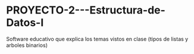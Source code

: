 # PROYECTO-2---Estructura-de-Datos-I
Software educativo que explica los temas vistos en clase (tipos de listas y arboles binarios)
